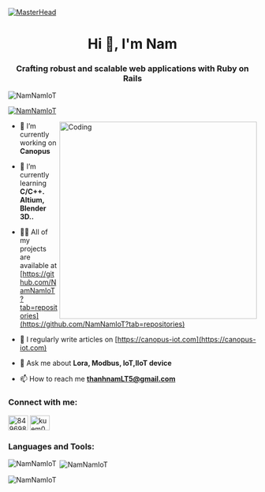 [![MasterHead](http://www.pramukhdigital.com/wp-content/uploads/2018/07/New-PNC-Animated-Banners.gif)](https://github.com/NamNamIoT)
<h1 align="center">Hi 👋, I'm Nam</h1>
<h3 align="center">Crafting robust and scalable web applications with Ruby on Rails</h3>
<p align="left"> <img src="https://komarev.com/ghpvc/?username=NamNamIoT&label=Profile%20views&color=0e75b6&style=flat" alt="NamNamIoT" /> </p>
<p align="left"> <a href="https://github.com/ryo-ma/github-profile-trophy"><img src="https://github-profile-trophy.vercel.app/?username=NamNamIoT" alt="NamNamIoT" /></a> </p>
<img align="right" alt="Coding" width="400" src="https://camo.githubusercontent.com/5ddf73ad3a205111cf8c686f687fc216c2946a75005718c8da5b837ad9de78c9/68747470733a2f2f7468756d62732e6766796361742e636f6d2f4576696c4e657874446576696c666973682d736d616c6c2e676966" />

- 🔭 I’m currently working on **Canopus**

- 🌱 I’m currently learning **C/C++. Altium, Blender 3D..**

- 👨‍💻 All of my projects are available at [https://github.com/NamNamIoT?tab=repositories](https://github.com/NamNamIoT?tab=repositories)

- 📝 I regularly write articles on [https://canopus-iot.com](https://canopus-iot.com)

- 💬 Ask me about **Lora, Modbus, IoT,IIoT device**

- 📫 How to reach me **thanhnamLT5@gmail.com**


<h3 align="left">Connect with me:</h3>
<p align="left">
<a href="https://wa.me/84969809444" target="blank"><img align="center" src="https://raw.githubusercontent.com/rahuldkjain/github-profile-readme-generator/master/src/images/icons/Social/whatsapp.svg" alt="84969809444" height="30" width="40" /></a>
<a href="https://fb.com/kuem0912" target="blank"><img align="center" src="https://raw.githubusercontent.com/rahuldkjain/github-profile-readme-generator/master/src/images/icons/Social/facebook.svg" alt="kuem0912" height="30" width="40" /></a>
</p>

<h3 align="left">Languages and Tools:</h3>

<p><img align="left" src="https://github-readme-stats.vercel.app/api/top-langs?username=NamNamIoT&show_icons=true&locale=en&layout=compact" alt="NamNamIoT" /></p>

<p>&nbsp;<img align="center" src="https://github-readme-stats.vercel.app/api?username=NamNamIoT&show_icons=true&locale=en" alt="NamNamIoT" /></p>

<p><img align="center" src="https://github-readme-streak-stats.herokuapp.com/?user=NamNamIoT&" alt="NamNamIoT" /></p>
